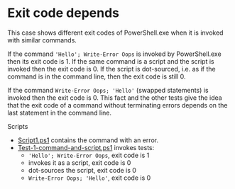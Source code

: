 # Exit code depends

This case shows different exit codes of PowerShell.exe when it is invoked with
similar commands.

If the command `'Hello'; Write-Error Oops` is invoked by PowerShell.exe then
its exit code is 1. If the same command is a script and the script is invoked
then the exit code is 0. If the script is dot-sourced, i.e. as if the command
is in the command line, then the exit code is still 0.

If the command `Write-Error Oops; 'Hello'` (swapped statements) is invoked then
the exit code is 0. This fact and the other tests give the idea that the exit
code of a command without terminating errors depends on the last statement in
the command line.

Scripts

- [Script1.ps1](Script1.ps1) contains the command with an error.
- [Test-1-command-and-script.ps1](Test-1-command-and-script.ps1) invokes tests:
    - `'Hello'; Write-Error Oops`, exit code is 1
    - invokes it as a script, exit code is 0
    - dot-sources the script, exit code is 0
    - `Write-Error Oops; 'Hello'`, exit code is 0
